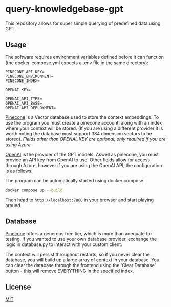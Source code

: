 # query-knowledgebase-gpt

This repository allows for super simple querying of predefined data using GPT.

## Usage

The software requires environment variables defined before it can function (the docker-compose.yml expects a .env file in the same directory):
```env
PINECONE_API_KEY=
PINECONE_ENVIRONMENT=
PINECONE_INDEX=

OPENAI_KEY=

OPENAI_API_TYPE=
OPENAI_API_BASE=
OPENAI_API_DEPLOYMENT=
```
[Pinecone](https://www.pinecone.io/) is a Vector database used to store the context embeddings. To use the program you must create a pinecone account, along with an index where your context will be stored. (If you are using a different provider it is worth noting the database must support 384 dimension vectors to be stored). *Fields other than OPENAI_KEY are optional, only required if you are using Azure*

[OpenAI](https://platform.openai.com/docs/api-reference?lang=python) is the provider of the GPT models. Aswell as pinecone, you must provide an API key from OpenAI to use. Other fields allow for access through Azure, however if you are using the OpenAI API, the configuration is as follows:

The program can be automatically started using docker compose:
```bash
docker compose up --build
```

Then head to `http://localhost:7860` in your browser and start playing around.

## Database

[Pinecone](https://www.pinecone.io/) offers a generous free tier, which is more than adequate for testing. If you wanted to use your own database provider, exchange the logic in database.py to interact with your custom client.

The context will persist throughout restarts, so if you never clear the database, you will build up a large array of context in your database. You can clear the database through the frontend using the 'Clear Database' button - this will remove EVERYTHING in the specified index.

## License

[MIT](https://choosealicense.com/licenses/mit/)